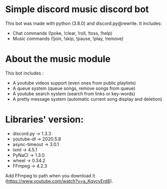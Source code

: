 # Simple discord music discord bot
This bot was made with python (3.8.0) and discord.py@rewrite. It includes:
- Chat commands (!poke, !clear, !roll, !toss, !help)
- Music commands (!join, !skip, !pause, !play, !remove)

# About the music module
This bot includes :
- A youtube videos support (even ones from public playlists)
- A queue system (queue songs, remove songs from queue)
- A youtube search system (search from links or key-words)
- A pretty message system (automatic current song display and deletion)

# Libraries' version:
- discord.py → 1.3.3
- youtube-dl → 2020.5.8
- async-timeout → 3.0.1
- lxml → 4.5.1
- PyNaCl → 1.3.0
- wheel → 0.34.2
- FFmpeg → 4.2.3

Add FFmpeg to path when you download it (https://www.youtube.com/watch?v=a_KqycyErd8).
